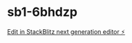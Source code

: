 # sb1-6bhdzp

[Edit in StackBlitz next generation editor ⚡️](https://stackblitz.com/~/github.com/milesstarz/sb1-6bhdzp)